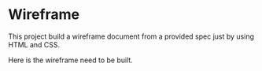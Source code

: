 # Wireframe

This project build a wireframe document from a provided spec just by using HTML and CSS. 

Here is the wireframe need to be built. 
